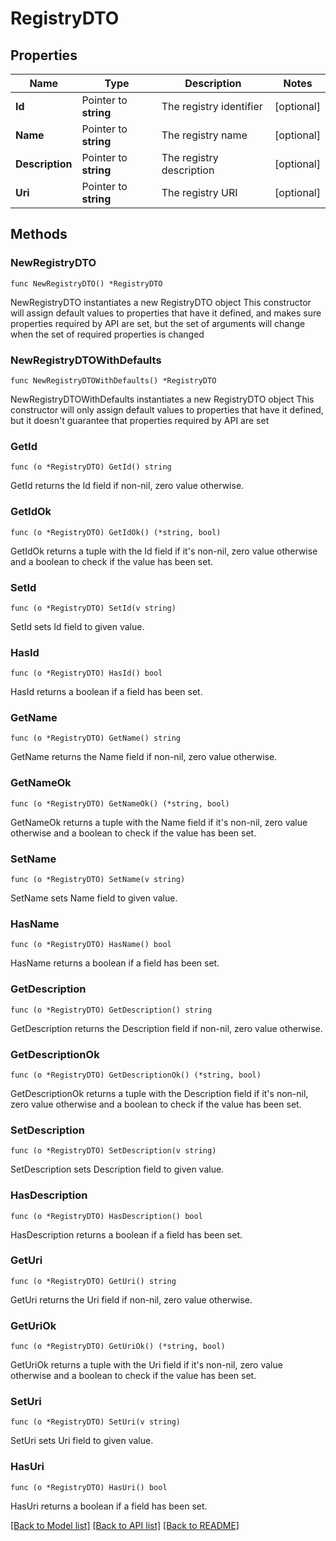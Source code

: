 # RegistryDTO

## Properties

Name | Type | Description | Notes
------------ | ------------- | ------------- | -------------
**Id** | Pointer to **string** | The registry identifier | [optional] 
**Name** | Pointer to **string** | The registry name | [optional] 
**Description** | Pointer to **string** | The registry description | [optional] 
**Uri** | Pointer to **string** | The registry URI | [optional] 

## Methods

### NewRegistryDTO

`func NewRegistryDTO() *RegistryDTO`

NewRegistryDTO instantiates a new RegistryDTO object
This constructor will assign default values to properties that have it defined,
and makes sure properties required by API are set, but the set of arguments
will change when the set of required properties is changed

### NewRegistryDTOWithDefaults

`func NewRegistryDTOWithDefaults() *RegistryDTO`

NewRegistryDTOWithDefaults instantiates a new RegistryDTO object
This constructor will only assign default values to properties that have it defined,
but it doesn't guarantee that properties required by API are set

### GetId

`func (o *RegistryDTO) GetId() string`

GetId returns the Id field if non-nil, zero value otherwise.

### GetIdOk

`func (o *RegistryDTO) GetIdOk() (*string, bool)`

GetIdOk returns a tuple with the Id field if it's non-nil, zero value otherwise
and a boolean to check if the value has been set.

### SetId

`func (o *RegistryDTO) SetId(v string)`

SetId sets Id field to given value.

### HasId

`func (o *RegistryDTO) HasId() bool`

HasId returns a boolean if a field has been set.

### GetName

`func (o *RegistryDTO) GetName() string`

GetName returns the Name field if non-nil, zero value otherwise.

### GetNameOk

`func (o *RegistryDTO) GetNameOk() (*string, bool)`

GetNameOk returns a tuple with the Name field if it's non-nil, zero value otherwise
and a boolean to check if the value has been set.

### SetName

`func (o *RegistryDTO) SetName(v string)`

SetName sets Name field to given value.

### HasName

`func (o *RegistryDTO) HasName() bool`

HasName returns a boolean if a field has been set.

### GetDescription

`func (o *RegistryDTO) GetDescription() string`

GetDescription returns the Description field if non-nil, zero value otherwise.

### GetDescriptionOk

`func (o *RegistryDTO) GetDescriptionOk() (*string, bool)`

GetDescriptionOk returns a tuple with the Description field if it's non-nil, zero value otherwise
and a boolean to check if the value has been set.

### SetDescription

`func (o *RegistryDTO) SetDescription(v string)`

SetDescription sets Description field to given value.

### HasDescription

`func (o *RegistryDTO) HasDescription() bool`

HasDescription returns a boolean if a field has been set.

### GetUri

`func (o *RegistryDTO) GetUri() string`

GetUri returns the Uri field if non-nil, zero value otherwise.

### GetUriOk

`func (o *RegistryDTO) GetUriOk() (*string, bool)`

GetUriOk returns a tuple with the Uri field if it's non-nil, zero value otherwise
and a boolean to check if the value has been set.

### SetUri

`func (o *RegistryDTO) SetUri(v string)`

SetUri sets Uri field to given value.

### HasUri

`func (o *RegistryDTO) HasUri() bool`

HasUri returns a boolean if a field has been set.


[[Back to Model list]](../README.md#documentation-for-models) [[Back to API list]](../README.md#documentation-for-api-endpoints) [[Back to README]](../README.md)


